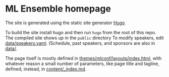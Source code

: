 # ML Ensemble homepage

The site is generated using the static site generator [Hugo](https://gohugo.io)

To build the site install hugo and then run `hugo` from the root of this repo. The compiled site shows up in the `public` directory
To modify speakers, edit [data/speakers.yaml](data/speakers.yaml). (Schedule,
past speakers, and sponsors are also in [data/](data/).

The page itself is mostly defined in
[themes/mlconf/layouts/index.html](themes/mlconf/layouts/index.html), with 
whatever reason a small number of parameters, like page title and tagline, defined, instead, in
[content/_index.md](content/_index.md).


